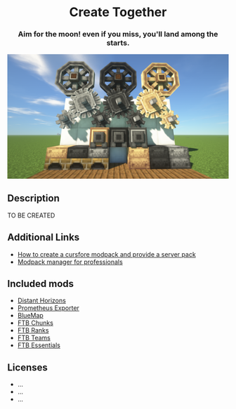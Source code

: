 <center>
    <h1>Create Together</h1>
    <h3>Aim for the moon! even if you miss, you'll land among the starts.</h3>
    <img src=".github/assets/pack-banner.png" />
</center>

## Description
TO BE CREATED

## Additional Links
 - [How to create a cursfore modpack and provide a server pack](https://help.akliz.net/docs/make-a-twitch-launcher-modpack-and-server-pack#provide-a-server-pack-on-curse)
 - [Modpack manager for professionals](https://github.sre.pub/froehlichA/pax)


## Included mods
 - [Distant Horizons]()
 - [Prometheus Exporter](https://github.com/cpburnz/minecraft-prometheus-exporter)
 - [BlueMap](https://github.com/BlueMap-Minecraft/BlueMap)
 - [FTB Chunks]()
 - [FTB Ranks]()
 - [FTB Teams]()
 - [FTB Essentials]()


 ## Licenses
 - ...
 - ...
 - ...